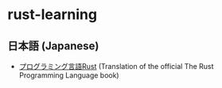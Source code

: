 # rust-learning

## 日本語 (Japanese)

* [プログラミング言語Rust](http://rust-lang-ja.github.io/the-rust-programming-language-ja/1.6/book/) (Translation of the official The Rust Programming Language book)
